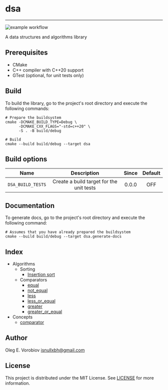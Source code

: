 # dsa

---

![example workflow](https://github.com/isnullxbh/dsa/actions/workflows/cmake-multi-platform.yml/badge.svg)

A data structures and algorithms library

## Prerequisites

- CMake
- C++ compiler with C++20 support
- GTest (optional, for unit tests only)

## Build

To build the library, go to the project's root directory and execute the following commands:

```shell
# Prepare the buildsystem
cmake -DCMAKE_BUILD_TYPE=Debug \
      -DCMAKE_CXX_FLAGS="-std=c++20" \
      -S . -B build/debug

# Build
cmake --build build/debug --target dsa
```

## Build options

|       Name        |               Description                | Since | Default |
|:-----------------:|:----------------------------------------:|:-----:|:-------:|
| `DSA_BUILD_TESTS` | Create a build target for the unit tests | 0.0.0 |   OFF   |

## Documentation

To generate docs, go to the project's root directory and execute the following command:

```shell
# Assumes that you have already prepared the buildsystem
cmake --build build/debug --target dsa.generate-docs
```

## Index

- Algorithms
  - Sorting
    - [Insertion sort](include/dsa/sorting/insertion_sort.hpp)
  - Comparators
    - [equal](include/dsa/comparators.hpp)
    - [not_equal](include/dsa/comparators.hpp)
    - [less](include/dsa/comparators.hpp)
    - [less_or_equal](include/dsa/comparators.hpp)
    - [greater](include/dsa/comparators.hpp)
    - [greater_or_equal](include/dsa/comparators.hpp)
- Concepts
  - [comparator](include/dsa/comparator.hpp)

## Author

Oleg E. Vorobiov <isnullxbh@gmail.com>

## License

This project is distributed under the MIT License. See [LICENSE](LICENSE) for more information.
